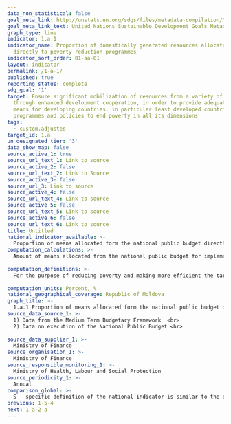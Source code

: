 ```yaml
---
data_non_statistical: false
goal_meta_link: http://unstats.un.org/sdgs/files/metadata-compilation/Metadata-Goal-1.pdf
goal_meta_link_text: United Nations Sustainable Development Goals Metadata (pdf 894kB)
graph_type: line
indicator: 1.a.1
indicator_name: Proportion of domestically generated resources allocated by the government
  directly to poverty reduction programmes
indicator_sort_order: 01-aa-01
layout: indicator
permalink: /1-a-1/
published: true
reporting_status: complete
sdg_goal: '1'
target: Ensure significant mobilization of resources from a variety of sources, including
  through enhanced development cooperation, in order to provide adequate and predictable
  means for developing countries, in particular least developed countries, to implement
  programmes and policies to end poverty in all its dimensions
tags:
  - custom.adjusted
target_id: 1.a
un_designated_tier: '3'
data_show_map: false
source_active_1: true
source_url_text_1: Link to source
source_active_2: false
source_url_text_2: Link to Source
source_active_3: false
source_url_3: Link to source
source_active_4: false
source_url_text_4: Link to source
source_active_5: false
source_url_text_5: Link to source
source_active_6: false
source_url_text_6: Link to source
title: Untitled
national_indicator_available: >-
  Proportion of means allocated form the national public budget directly to poverty reduction programs (social allowance and the allowance for the cold period of the year)
computation_calculations: >-
  Amount of means allocated from the national public budget for implementing the  „Ajutor social” program out of the total expenditures for social protection of the population *100.<br> 
  
computation_definitions: >-
  For the purpose of reducing poverty and making more efficient the targeting of the state social transfers towards the poorest and the most vulnerable, starting in 2008 the Program „Ajutor social” has been implemented. The Program is composed of two main components – social allowance and the allowance for the cold period of the year. The aim of the program is to ensure the poor families with a guaranteed minimum monthly income (GMMI) which is annually indexed on April 1, depending on the annual increase of the Consumption Price Index for the previous year, as established by the Government (art. 7 (3) of the Law No. 133/2008 on Social Allowance). The eligibility for benefits provided in the Ajutor Social Program is determined based on the Methodology used to assess the monthly average global income of the family and the need of social assistance (a set of Proxy indicators).<br> 
  
computation_units: Percent, %
national_geographical_coverage: Republic of Moldova
graph_title: >-
  1.a.1 Proportion of means allocated form the national public budget directly to poverty reduction programs (social allowance and the allowance for the cold period of the year) 
source_data_source_1: >-
  1) Data from the Medium Term Budgetary Framework  <br> 
  2) Data on execution of the National Public Budget <br> 
  
source_data_supplier_1: >-
  Ministry of Finance
source_organisation_1: >-
  Ministry of Finance
source_responsible_monitoring_1: >-
  Ministry of Health, Labour and Social Protection
source_periodicity_1: >-
  Annual
comparison_global: >-
  S - specific definition of the national indicator is similar to the one of the global indicator, but it will be reviewed after finishing the metadata for the global indicator (envisaged in 2019)
previous: 1-5-4
next: 1-a-2-a
---
```

